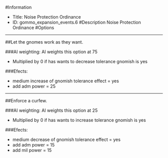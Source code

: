 #Information
 - Title: Noise Protection Ordinance
 - ID: gommo_expansion_events.6
#Description
Noise Protection Ordinance
#Options

___
##Let the gnomes work as they want.

###AI weighting:
AI weights this option at 75
 - Multiplied by 0 if has wants to decrease tolerance gnomish is yes


###Efects:<ul><li>medium increase of gnomish tolerance effect = yes</li><li>add adm power = 25</li></ul>

___
##Enforce a curfew.

###AI weighting:
AI weights this option at 25
 - Multiplied by 0 if has wants to increase tolerance gnomish is yes


###Efects:<ul><li>medium decrease of gnomish tolerance effect = yes</li><li>add adm power = 15</li><li>add mil power = 15</li></ul>
